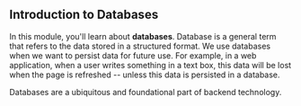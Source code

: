## Introduction to Databases

In this module, you'll learn about **databases**. Database is a general term
that refers to the data stored in a structured format. We use databases when we
want to persist data for future use. For example, in a web application, when a
user writes something in a text box, this data will be lost when the page is
refreshed -- unless this data is persisted in a database.

Databases are a ubiquitous and foundational part of backend technology.

